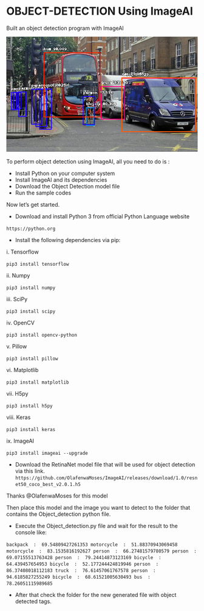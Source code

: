 # OBJECT-DETECTION Using ImageAI
Built an object detection program with ImageAI

![picture alt](https://github.com/shubham769/OBJECT-DETECTION/blob/master/Image_AI.png)


To perform object detection using ImageAI, all you need to do is :
* Install Python on your computer system
* Install ImageAI and its dependencies
* Download the Object Detection model file
* Run the sample codes 

Now let’s get started.
* Download and install Python 3 from official Python Language website
 
 `https://python.org`

* Install the following dependencies via pip:

i. Tensorflow

`pip3 install tensorflow`

ii. Numpy

`pip3 install numpy`

iii. SciPy

`pip3 install scipy`

iv. OpenCV

`pip3 install opencv-python`

v. Pillow

`pip3 install pillow`

vi. Matplotlib

`pip3 install matplotlib`

vii. H5py

`pip3 install h5py`

viii. Keras

`pip3 install keras`

ix. ImageAI

`pip3 install imageai --upgrade`

* Download the RetinaNet model file that will be used for object detection via this link.
`https://github.com/OlafenwaMoses/ImageAI/releases/download/1.0/resnet50_coco_best_v2.0.1.h5`

Thanks @OlafenwaMoses for this model

 Then place this model and the image you want to detect to the folder that contains the Object_detection python file.
* Execute the Object_detection.py file and wait for the result to the console like:

`backpack  :  69.54809427261353
motorcycle  :  51.88370943069458
motorcycle  :  83.1535816192627
person  :  66.27481579780579
person  :  69.07155513763428
person  :  79.24414873123169
bicycle  :  64.439457654953
bicycle  :  52.177244424819946
person  :  86.37408018112183
truck  :  76.61457061767578
person  :  94.6185827255249
bicycle  :  68.61521005630493
bus  :  78.26051115989685`

* After that check the folder for the new generated file with object detected tags.

